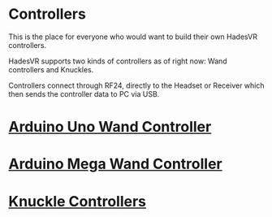# Controllers

This is the place for everyone who would want to build their own HadesVR controllers.

HadesVR supports two kinds of controllers as of right now: Wand controllers and Knuckles.

Controllers connect through RF24, directly to the Headset or Receiver which then sends the controller data to PC via USB. 


# [Arduino Uno Wand Controller](Wand_Uno.md)
# [Arduino Mega Wand Controller](Wand_Mega.md)
# [Knuckle Controllers](Knuckle.md)